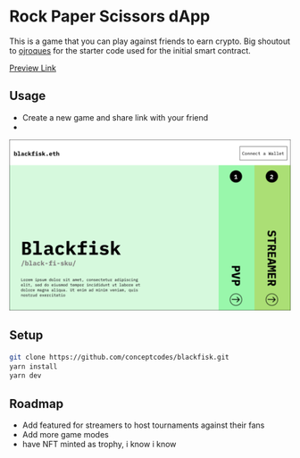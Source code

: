 # Rock Paper Scissors dApp

This is a game that you can play against friends to earn crypto. Big shoutout to [ojroques](https://github.com/ojroques/ethereum-rockpaperscissors) for the starter code used for the initial smart contract. 

[Preview Link](https://blackfisk.conceptcodes.dev)

## Usage
- Create a new game and share link with your friend
-

![Demo Image](./demo.png)

## Setup
```bash
git clone https://github.com/conceptcodes/blackfisk.git
yarn install
yarn dev
```

## Roadmap
- Add featured for streamers to host tournaments against their fans
- Add more game modes
- have NFT minted as trophy, i know i know
